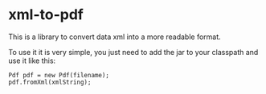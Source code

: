 # xml-to-pdf

This is a library to convert data xml into a more readable format.

To use it it is very simple, you just need to add the jar to your classpath and use it like this:

```
Pdf pdf = new Pdf(filename);
pdf.fromXml(xmlString);
```